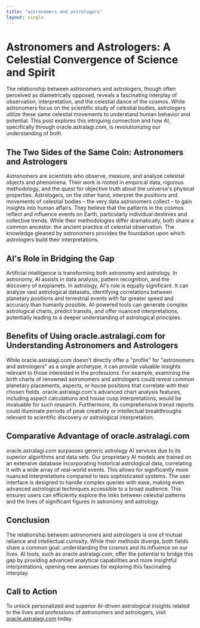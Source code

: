 ```yaml
---
title: "astronomers and astrologers"
layout: single
---
```


# Astronomers and Astrologers: A Celestial Convergence of Science and Spirit

The relationship between astronomers and astrologers, though often perceived as diametrically opposed, reveals a fascinating interplay of observation, interpretation, and the celestial dance of the cosmos.  While astronomers focus on the scientific study of celestial bodies, astrologers utilize these same celestial movements to understand human behavior and potential. This post explores this intriguing connection and how AI, specifically through oracle.astralagi.com, is revolutionizing our understanding of both.

## The Two Sides of the Same Coin: Astronomers and Astrologers

Astronomers are scientists who observe, measure, and analyze celestial objects and phenomena. Their work is rooted in empirical data, rigorous methodology, and the quest for objective truth about the universe's physical properties.  Astrologers, on the other hand, interpret the positions and movements of celestial bodies – the very data astronomers collect – to gain insights into human affairs.  They believe that the patterns in the cosmos reflect and influence events on Earth, particularly individual destinies and collective trends.  While their methodologies differ dramatically, both share a common ancestor: the ancient practice of celestial observation. The knowledge gleaned by astronomers provides the foundation upon which astrologers build their interpretations.

## AI's Role in Bridging the Gap

Artificial intelligence is transforming both astronomy and astrology. In astronomy, AI assists in data analysis, pattern recognition, and the discovery of exoplanets. In astrology, AI's role is equally significant. It can analyze vast astrological datasets, identifying correlations between planetary positions and terrestrial events with far greater speed and accuracy than humanly possible.  AI-powered tools can generate complex astrological charts, predict transits, and offer nuanced interpretations, potentially leading to a deeper understanding of astrological principles.


## Benefits of Using oracle.astralagi.com for Understanding Astronomers and Astrologers

While oracle.astralagi.com doesn't directly offer a "profile" for "astronomers and astrologers" as a single archetype, it can provide valuable insights relevant to those interested in the professions. For example, examining the birth charts of renowned astronomers and astrologers could reveal common planetary placements, aspects, or house positions that correlate with their chosen fields.  oracle.astralagi.com's advanced chart analysis features, including aspect calculations and house cusp interpretations, would be invaluable for such research.  Furthermore, its comprehensive transit reports could illuminate periods of peak creativity or intellectual breakthroughs relevant to scientific discovery or astrological interpretation.


## Comparative Advantage of oracle.astralagi.com

oracle.astralagi.com surpasses generic astrology AI services due to its superior algorithms and data sets.  Our proprietary AI models are trained on an extensive database incorporating historical astrological data, correlating it with a wide array of real-world events. This allows for significantly more nuanced interpretations compared to less sophisticated systems. The user interface is designed to handle complex queries with ease, making even advanced astrological techniques accessible to a broad audience. This ensures users can efficiently explore the links between celestial patterns and the lives of significant figures in astronomy and astrology.


## Conclusion

The relationship between astronomers and astrologers is one of mutual reliance and intellectual curiosity. While their methods diverge, both fields share a common goal: understanding the cosmos and its influence on our lives.  AI tools, such as oracle.astralagi.com, offer the potential to bridge this gap by providing advanced analytical capabilities and more insightful interpretations, opening new avenues for exploring this fascinating interplay.


## Call to Action

To unlock personalized and superior AI-driven astrological insights related to the lives and professions of astronomers and astrologers, visit [oracle.astralagi.com](https://oracle.astralagi.com) today.